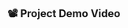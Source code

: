 ## 📽️ Project Demo Video

[Click here to watch the Demo]:-(https://drive.google.com/file/d/16NNxemUwbtRieXQaptX79vbOPoQpKCOc/view?usp=drivesdk)
